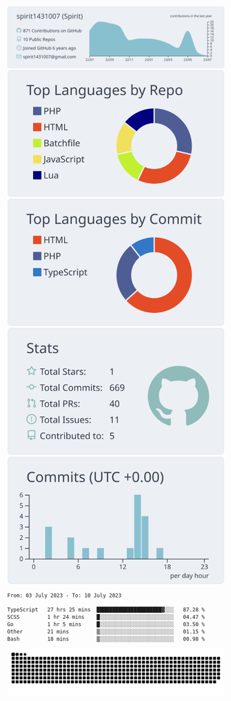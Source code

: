 [![](https://raw.githubusercontent.com/spirit1431007/spirit1431007/master/profile-summary-card-output/nord_bright/0-profile-details.svg)](https://git.io/spiritx)
[![](https://raw.githubusercontent.com/spirit1431007/spirit1431007/master/profile-summary-card-output/nord_bright/1-repos-per-language.svg)](https://git.io/spiritx) [![](https://raw.githubusercontent.com/spirit1431007/spirit1431007/master/profile-summary-card-output/nord_bright/2-most-commit-language.svg)](https://git.io/spiritx)
[![](https://raw.githubusercontent.com/spirit1431007/spirit1431007/master/profile-summary-card-output/nord_bright/3-stats.svg)](https://git.io/spiritx) [![](https://raw.githubusercontent.com/spirit1431007/spirit1431007/master/profile-summary-card-output/nord_bright/4-productive-time.svg)](https://git.io/spiritx)

<!--START_SECTION:waka-->

```txt
From: 03 July 2023 - To: 10 July 2023

TypeScript   27 hrs 25 mins  █████████████████████▓░░░   87.28 %
SCSS         1 hr 24 mins    █░░░░░░░░░░░░░░░░░░░░░░░░   04.47 %
Go           1 hr 5 mins     █░░░░░░░░░░░░░░░░░░░░░░░░   03.50 %
Other        21 mins         ▒░░░░░░░░░░░░░░░░░░░░░░░░   01.15 %
Bash         18 mins         ▒░░░░░░░░░░░░░░░░░░░░░░░░   00.98 %
```

<!--END_SECTION:waka-->

![contribution](https://github.com/spirit1431007/spirit1431007/blob/output/github-contribution-grid-snake.svg)
